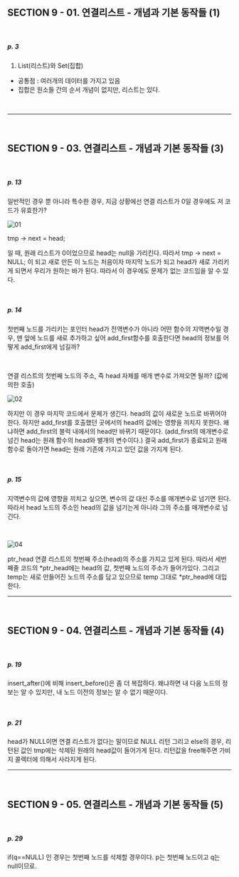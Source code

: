 ## SECTION 9 - 01. 연결리스트 - 개념과 기본 동작들 (1)

<Br>

##### p. 3

1. List(리스트)와 Set(집합)

- 공통점 : 여러개의 데이터를 가지고 있음
- 집합은 원소들 간의 순서 개념이 없지만, 리스트는 있다.

<Br>

---

<Br>

## SECTION 9 - 03. 연결리스트 - 개념과 기본 동작들 (3)

<Br>

##### p. 13

일반적인 경우 뿐 아니라 특수한 경우, 지금 상황에선 연결 리스트가 0일 경우에도 저 코드가 유효한가?

![01](https://user-images.githubusercontent.com/75867748/109766329-5ec6d080-7c39-11eb-8802-278616e93796.png)

tmp -> next = head;

일 때, 원래 리스트가 0이었으므로 head는 null을 가리킨다.
따라서 tmp -> next = NULL; 이 되고 새로 만든 이 노드는 처음이자 마지막 노드가 되고 head가 새로 가리키게 되면서 우리가 원하는 바가 된다. 따라서 이 경우에도 문제가 없는 코드임을 알 수 있다.

<Br>

##### p. 14

첫번째 노드를 가리키는 포인터 head가 전역변수가 아니라 어떤 함수의 지역변수일 경우, 맨 앞에 노드를 새로 추가하고 싶어 add_first함수를 호출한다면 head의 정보를 어떻게 add_first에게 넘길까?

<br>

연결 리스트의 첫번째 노드의 주소, 즉 head 자체를 매개 변수로 가져오면 될까? (값에 의한 호출)

![02](https://user-images.githubusercontent.com/75867748/109767850-8028bc00-7c3b-11eb-903f-90ea9906cce2.png)

하지만 이 경우 마지막 코드에서 문제가 생긴다. head의 값이 새로운 노드로 바뀌어야 한다. 하지만 add_first를 호출했던 곳에서의 head의 값에는 영향을 끼치지 못한다. 왜냐하면 add_first의 블럭 내에서의 head만 바뀌기 때문이다. (add_first의 매개변수로 넘긴 head는 원래 함수의 head와 별개의 변수이다.) 결국 add_first가 종료되고 원래 함수로 돌아가면 head는 원래 기존에 가지고 있던 값을 가지게 된다.

<Br>

##### p. 15

지역변수의 값에 영향을 끼치고 싶으면, 변수의 값 대신 주소를 매개변수로 넘기면 된다. 따라서 head 노드의 주소인 head의 값을 넘기는게 아니라 그의 주소를 매개변수로 넘긴다.

<br>

![04](https://user-images.githubusercontent.com/75867748/109770977-9f294d00-7c3f-11eb-8bf7-c25156207816.png)

ptr_head 연결 리스트의 첫번째 주소(head)의 주소를 가지고 있게 된다. 따라서 세번째줄 코드의 \*ptr_head에는 head의 값, 첫번째 노드의 주소가 들어가있다. 그리고 temp는 새로 만들어진 노드의 주소를 담고 있으므로 temp 그대로 \*ptr_head에 대입한다.

---

<Br>

## SECTION 9 - 04. 연결리스트 - 개념과 기본 동작들 (4)

<Br>

##### p. 19

insert_after()에 비해 insert_before()은 좀 더 복잡하다. 왜냐하면 내 다음 노드의 정보는 알 수 있지만, 내 노드 이전의 정보는 알 수 없기 때문이다.

<Br>

##### p. 21

head가 NULL이면 연결 리스트가 없다는 말이므로 NULL 리턴
그리고 else의 경우, 리턴된 값인 tmp에는 삭제된 원래의 head값이 들어가게 된다. 리턴값을 free해주면 가비지 콜렉터에 의해서 사라지게 된다.

---

<Br>

## SECTION 9 - 05. 연결리스트 - 개념과 기본 동작들 (5)

<Br>

##### p. 29

if(q==NULL) 인 경우는 첫번째 노드를 삭제할 경우이다. p는 첫번째 노드이고 q는 null이므로.
